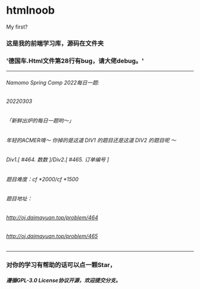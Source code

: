 # htmlnoob
My first?
### 这是我的前端学习库，源码在文件夹
### '德国车.Html文件第28行有bug，请大佬debug。'

------------

###### Namomo Spring Camp 2022每日一题:
###### 20220303
###### 「新鲜出炉的每日一题哟～」
###### 年轻的ACMER唷～ 你掉的是这道 DIV1 的题目还是这道 DIV2 的题目呢 ～
###### Div1.[ #464. 数数 ]/Div2.[ #465. 订单编号 ]
###### 题目难度：cf *2000/cf *1500
###### 题目地址：
###### http://oj.daimayuan.top/problem/464
###### http://oj.daimayuan.top/problem/465


------------


### 对你的学习有帮助的话可以点一颗Star，
##### 遵循GPL-3.0 License协议开源，欢迎提交分支。
